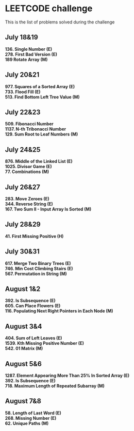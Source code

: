 # LEETCODE challenge
This is the list of problems solved during the challenge

## July 18&19
**136. Single Number (E)**  
**278. First Bad Version (E)**  
**189 Rotate Array (M)**  
## July 20&21
**977. Squares of a Sorted Array (E)**  
**733. Flood Fill (E)**  
**513. Find Bottom Left Tree Value (M)**  
## July 22&23  
**509. Fibonacci Number**  
**1137. N-th Tribonacci Number**  
**129. Sum Root to Leaf Numbers (M)**  
## July 24&25
**876. Middle of the Linked List (E)**  
**1025. Divisor Game (E)**  
**77. Combinations (M)**  
## July 26&27
**283. Move Zeroes (E)**  
**344. Reverse String (E)**  
**167. Two Sum II - Input Array Is Sorted (M)**  
## July 28&29
**41. First Missing Positive (H)**  
## July 30&31
**617. Merge Two Binary Trees (E)**  
**746. Min Cost Climbing Stairs (E)**  
**567. Permutation in String (M)**  
## August 1&2
**392. Is Subsequence (E)**  
**605. Can Place Flowers (E)**  
**116. Populating Next Right Pointers in Each Node (M)**
## August 3&4
**404. Sum of Left Leaves (E)**  
**1539. Kth Missing Positive Number (E)**  
**542. 01 Matrix (M)**  
## August 5&6
**1287. Element Appearing More Than 25% In Sorted Array (E)**  
**392. Is Subsequence (E)**  
**718. Maximum Length of Repeated Subarray (M)**  
## August 7&8
**58. Length of Last Word (E)**  
**268. Missing Number (E)**  
**62. Unique Paths (M)**  

